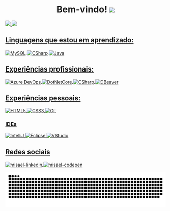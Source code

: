 <h1 align="center"> Bem-vindo! <img src="https://emojipedia-us.s3.dualstack.us-west-1.amazonaws.com/thumbs/160/joypixels/291/flag-brazil_1f1e7-1f1f7.png" width="30px"> </h1> 

  <a href="https://github.com/devmisa">
  <img height="180em" src="https://github-readme-stats.vercel.app/api?username=devmisa&show_icons=true&theme=react&include_all_commits=true&count_private=true"/>
  <img height="180em" src="https://github-readme-stats.vercel.app/api/top-langs/?username=devmisa&layout=compact&langs_count=7&theme=react"/>


## Linguagens que estou em aprendizado:

<img align="center" alt="MySQL" height="60" width="60" src="https://cdn.jsdelivr.net/gh/devicons/devicon/icons/mysql/mysql-original-wordmark.svg" style="max-width:100%;">
<img align="center" alt="CSharp" height="50" width="50" src="https://cdn.jsdelivr.net/gh/devicons/devicon/icons/csharp/csharp-original.svg" style="max-width:100%;">
<img align="center" alt="Java" height="60" width="60" src="https://cdn.jsdelivr.net/gh/devicons/devicon/icons/java/java-original-wordmark.svg" style="max-width:100%;">
  
## Experiências profissionais:
 
<img align="center" alt="Azure DevOps" height="50" width="50" src="https://cdn.jsdelivr.net/gh/devicons/devicon/icons/azure/azure-original.svg" style="max-width:100%">
<img align="center" alt="DotNetCore" height="50" width="50" src="https://cdn.jsdelivr.net/gh/devicons/devicon/icons/dotnetcore/dotnetcore-original.svg" style="max-width:100%">
<img align="center" alt="CSharp" height="50" width="50" src="https://cdn.jsdelivr.net/gh/devicons/devicon/icons/csharp/csharp-original.svg" style="max-width:100%;">
<img align="center" alt="DBeaver" height="50" width="50" src="https://dbeaver.com/img/dbeaver-head.png" style="max-width:100%;">
  
  
## Experiências pessoais:

<img align="center" alt="HTML5" height="50" width="50" src="https://cdn.jsdelivr.net/gh/devicons/devicon/icons/html5/html5-original.svg" style="max-width:100%;">
<img align="center" alt="CSS3" height="50" width="50" src="https://cdn.jsdelivr.net/gh/devicons/devicon/icons/css3/css3-original.svg" style="max-width:100%;">
<img align="center" alt="Git" height="50" width="50" src="https://cdn.jsdelivr.net/gh/devicons/devicon/icons/git/git-original.svg" style="max-width:100%;">


### IDEs

<img align="center" alt="IntelliJ" height="50" width="50" src="https://cdn.jsdelivr.net/gh/devicons/devicon/icons/intellij/intellij-original.svg" style="max-width:100%;">
<img align="center" alt="Eclipse" height="50" width="50" src="https://cdn.icon-icons.com/icons2/1381/PNG/512/eclipse_94656.png" style="max-width:100%;">
<img align="center" alt="VStudio" height="50" width="50" src="https://cdn.jsdelivr.net/gh/devicons/devicon/icons/visualstudio/visualstudio-plain.svg" style="max-width:100%;">


## Redes sociais
  
<a href="https://www.linkedin.com/in/misaellaracampos" target="_blank">
<img align="center" alt="misael-linkedin" height="50" width="50" src="https://cdn.jsdelivr.net/gh/devicons/devicon/icons/linkedin/linkedin-original.svg" style="max-width:100%;">
</a>

<a href="https://codepen.io/devmisa" target="_blank">
<img align="center" alt="misael-codepen" height="50" width="50" src="https://cdn.jsdelivr.net/gh/devicons/devicon/icons/codepen/codepen-plain.svg" style="max-width:100%;">
</a>
  
  ![Snake animation](https://github.com/devmisa/devmisa/blob/output/github-contribution-grid-snake.svg)
  
</div>

